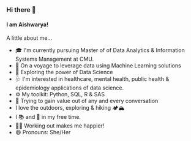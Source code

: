 ### Hi there 👋
#### I am Aishwarya! 


A little about me...

- 🎓 I'm currently pursuing Master of of Data Analytics & Information Systems Management at CMU.
- 🌱 On a voyage to leverage data using Machine Learning solutions
- 🔭 Exploring the power of Data Science
- 🩺 I'm interested in healthcare, mental health, public health & epidemiology applications of data science.
- ⚙️ My toolkit: Python, SQL, R & SAS
- 💬 Trying to gain value out of any and every conversation
- I love the outdoors, exploring & hiking 🏕️🏔️
- I 📚 and 💃 in my free time.
- 🏋️‍♀ Working out makes me happier!
- 😄 Pronouns: She/Her
